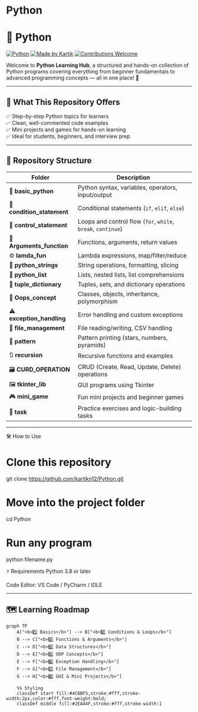 # Python

# 🐍 Python
[![Python](https://img.shields.io/badge/Python-3.x-blue.svg)](https://www.python.org/)
[![Made by Kartik](https://img.shields.io/badge/Made%20with-%E2%9D%A4%EF%B8%8F%20by%20Kartik-orange)](https://github.com/kartikn12)
[![Contributions Welcome](https://img.shields.io/badge/Contributions-Welcome-brightgreen.svg)](https://github.com/kartikn12/Python/issues)

Welcome to **Python Learning Hub**, a structured and hands-on collection of Python programs covering everything from beginner fundamentals to advanced programming concepts — all in one place! 🚀

---

## 📘 What This Repository Offers

✅ Step-by-step Python topics for learners  
✅ Clean, well-commented code examples  
✅ Mini projects and games for hands-on learning  
✅ Ideal for students, beginners, and interview prep  

---

## 📂 Repository Structure

| Folder | Description |
|--------|--------------|
| 🧩 **basic_python** | Python syntax, variables, operators, input/output |
| 🔁 **condition_statement** | Conditional statements (`if`, `elif`, `else`) |
| 🔄 **control_statement** | Loops and control flow (`for`, `while`, `break`, `continue`) |
| 🧠 **Arguments_function** | Functions, arguments, return values |
| ⚙️ **lamda_fun** | Lambda expressions, map/filter/reduce |
| 🔡 **python_strings** | String operations, formatting, slicing |
| 🧺 **python_list** | Lists, nested lists, list comprehensions |
| 🧾 **tuple_dictionary** | Tuples, sets, and dictionary operations |
| 🧱 **Oops_concept** | Classes, objects, inheritance, polymorphism |
| ⚠️ **exception_handling** | Error handling and custom exceptions |
| 📁 **file_management** | File reading/writing, CSV handling |
| 🎨 **pattern** | Pattern printing (stars, numbers, pyramids) |
| 🔃 **recursion** | Recursive functions and examples |
| 🗃️ **CURD_OPERATION** | CRUD (Create, Read, Update, Delete) operations |
| 🖼️ **tkinter_lib** | GUI programs using Tkinter |
| 🎮 **mini_game** | Fun mini projects and beginner games |
| 🧭 **task** | Practice exercises and logic-building tasks |

---

🛠️ How to Use
# Clone this repository
git clone https://github.com/kartikn12/Python.git

# Move into the project folder
cd Python

# Run any program
python filename.py


⚡ Requirements
Python 3.8 or later

Code Editor: VS Code / PyCharm / IDLE


---



## 🗺️ Learning Roadmap

```mermaid
graph TP
    A["<b>1️⃣ Basics</b>"] --> B["<b>2️⃣ Conditions & Loops</b>"]
    B --> C["<b>3️⃣ Functions & Arguments</b>"]
    C --> D["<b>4️⃣ Data Structures</b>"]
    D --> E["<b>5️⃣ OOP Concepts</b>"]
    E --> F["<b>6️⃣ Exception Handling</b>"]
    F --> G["<b>7️⃣ File Management</b>"]
    G --> H["<b>8️⃣ GUI & Mini Projects</b>"]

    %% Styling
    classDef start fill:#4C8BF5,stroke:#fff,stroke-width:2px,color:#fff,font-weight:bold;
    classDef middle fill:#2EA44F,stroke:#fff,stroke-width:1



